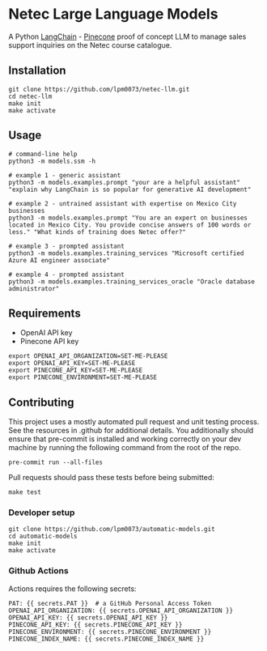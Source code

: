# Netec Large Language Models

A Python [LangChain](https://www.langchain.com/) - [Pinecone](https://docs.pinecone.io/docs/python-client) proof of concept LLM to manage sales support inquiries on the Netec course catalogue.

## Installation

```console
git clone https://github.com/lpm0073/netec-llm.git
cd netec-llm
make init
make activate
```

## Usage

```console
# command-line help
python3 -m models.ssm -h

# example 1 - generic assistant
python3 -m models.examples.prompt "your are a helpful assistant" "explain why LangChain is so popular for generative AI development"

# example 2 - untrained assistant with expertise on Mexico City businesses
python3 -m models.examples.prompt "You are an expert on businesses located in Mexico City. You provide concise answers of 100 words or less." "What kinds of training does Netec offer?"

# example 3 - prompted assistant
python3 -m models.examples.training_services "Microsoft certified Azure AI engineer associate"

# example 4 - prompted assistant
python3 -m models.examples.training_services_oracle "Oracle database administrator"
```

## Requirements

- OpenAI API key
- Pinecone API key

```console
export OPENAI_API_ORGANIZATION=SET-ME-PLEASE
export OPENAI_API_KEY=SET-ME-PLEASE
export PINECONE_API_KEY=SET-ME-PLEASE
export PINECONE_ENVIRONMENT=SET-ME-PLEASE
```

## Contributing

This project uses a mostly automated pull request and unit testing process. See the resources in .github for additional details. You additionally should ensure that pre-commit is installed and working correctly on your dev machine by running the following command from the root of the repo.

```console
pre-commit run --all-files
```

Pull requests should pass these tests before being submitted:

```console
make test
```

### Developer setup

```console
git clone https://github.com/lpm0073/automatic-models.git
cd automatic-models
make init
make activate
```

### Github Actions

Actions requires the following secrets:

```console
PAT: {{ secrets.PAT }}  # a GitHub Personal Access Token
OPENAI_API_ORGANIZATION: {{ secrets.OPENAI_API_ORGANIZATION }}
OPENAI_API_KEY: {{ secrets.OPENAI_API_KEY }}
PINECONE_API_KEY: {{ secrets.PINECONE_API_KEY }}
PINECONE_ENVIRONMENT: {{ secrets.PINECONE_ENVIRONMENT }}
PINECONE_INDEX_NAME: {{ secrets.PINECONE_INDEX_NAME }}
```
